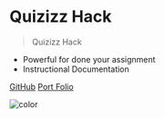 # Quizizz Hack

> Quizizz Hack

- Powerful for done your assignment
- Instructional Documentation

[GitHub](https://github.com/manho30)
[Port Folio](https://manho30.github.io)

![color](#ffffff)
